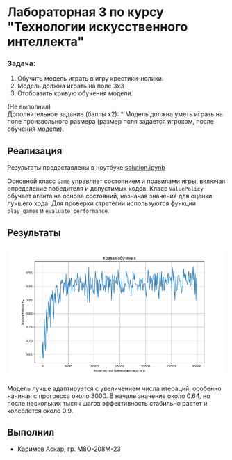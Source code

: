 # Лабораторная 3 по курсу "Технологии искусственного интеллекта"

### Задача:
1. Обучить модель играть в игру крестики-нолики.
2. Модель должна играть на поле 3х3
3. Отобразить кривую обучения модели.


(Не выполнил)\
Дополнительное задание (баллы х2): * Модель должна уметь играть на поле произвольного размера (размер поля задается игроком, после обучения модели).

## Реализация

Результаты предоставлены в ноутбуке [solution.ipynb](solution.ipynb)

Основной класс `Game` управляет состоянием и правилами игры, включая определение победителя и
допустимых ходов. Класс `ValuePolicy` обучает агента на основе состояний, назначая значения для
оценки лучшего хода. Для проверки стратегии используются функции `play_games` и `evaluate_performance`.

## Результаты

![results](plot.png)

Модель лучше адаптируется с увеличением числа итераций, особенно начиная с прогресса около
3000. В начале значение около 0.64, но после нескольких тысяч шагов эффективность стабильно растет и
колеблется около 0.9.

## Выполнил
- Каримов Аскар, гр. М8О-208М-23

